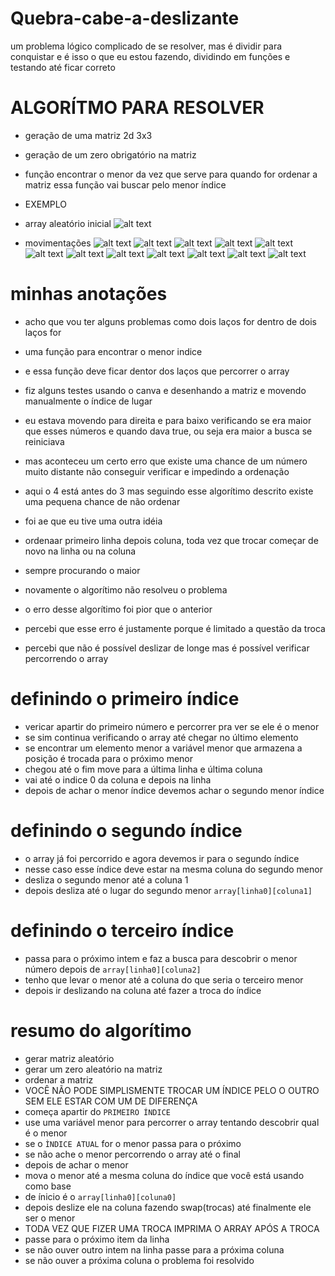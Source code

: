 # Quebra-cabe-a-deslizante

um problema lógico complicado de se resolver, mas é dividir para conquistar
e é isso o que eu estou fazendo, dividindo em funções e testando até ficar correto

# ALGORÍTMO PARA RESOLVER
- geração de uma matriz 2d 3x3 
- geração de um zero obrigatório na matriz
- função encontrar o menor da vez que serve para quando for ordenar a matriz essa função vai buscar pelo menor índice
- EXEMPLO

- array aleatório inicial
![alt text](image.png)

- movimentações 
![alt text](image-1.png)
![alt text](image-2.png)
![alt text](image-3.png)
![alt text](image-4.png)
![alt text](image-5.png)
![alt text](image-6.png)
![alt text](image-7.png)
![alt text](image-8.png)
![alt text](image-9.png)
![alt text](image-10.png)
![alt text](image-11.png)
![alt text](image-12.png)
# minhas anotações

- acho que vou ter alguns problemas como dois laços for dentro de dois laços for 
- uma função para encontrar o menor indice 
- e essa função deve ficar dentor dos laços que percorrer o array

- fiz alguns testes usando o canva e desenhando a matriz e movendo manualmente o índice de lugar
- eu estava movendo para direita e para baixo verificando se era maior que esses números e quando dava true, ou seja era maior a busca se reiniciava
- mas aconteceu um certo erro que existe uma chance de um número muito distante não conseguir verificar e impedindo a ordenação


- aqui o 4 está antes do 3 mas seguindo esse algorítimo descrito existe uma pequena chance de não ordenar

- foi ae que eu tive uma outra idéia 
- ordenaar primeiro linha depois coluna, toda vez que trocar começar de novo na linha ou na coluna
- sempre procurando o maior

- novamente o algorítimo não resolveu o problema
- o erro desse algorítimo foi pior que o anterior 



- percebi que esse erro é justamente porque é limitado a questão da troca

- percebi que não é possível deslizar de longe mas é possível verificar percorrendo o array


# definindo o primeiro índice
- vericar apartir do primeiro número e percorrer pra ver se ele é o menor
- se sim continua verificando o array até chegar no último elemento
- se encontrar um elemento menor a variável menor que armazena a posição é trocada para o próximo menor
- chegou até o fim move para a última linha e última coluna
- vai até o indice 0 da coluna e depois na linha
- depois de achar o menor índice devemos achar o segundo menor índice

# definindo o segundo índice
- o array já foi percorrido e agora devemos ir para o segundo índice
- nesse caso esse índice deve estar na mesma coluna do segundo menor
- desliza o segundo menor até a coluna 1
- depois desliza até o lugar do segundo menor `array[linha0][coluna1]`

# definindo o terceiro índice
- passa para o próximo intem e faz a busca para descobrir o menor número depois de
`array[linha0][coluna2]`
- tenho que levar o menor até a coluna do que seria o terceiro menor
- depois ir deslizando na coluna até fazer a troca do índice

# resumo do algorítimo 
- gerar matriz aleatório
- gerar um zero aleatório na matriz
- ordenar a matriz
- VOCÊ NÃO PODE SIMPLISMENTE TROCAR UM ÍNDICE PELO O OUTRO SEM ELE ESTAR COM UM DE DIFERENÇA
- começa apartir do `PRIMEIRO ÍNDICE`
- use uma variável menor para percorrer o array tentando descobrir qual é o menor
- se o `ÌNDICE ATUAL` for o menor passa para o próximo
- se não ache o menor percorrendo o array até o final
- depois de achar o menor 
- mova o menor até a mesma coluna do índice que você está usando como base
- de ínicio é o `array[linha0][coluna0]`
- depois deslize ele na coluna fazendo swap(trocas) até finalmente ele ser o menor
- TODA VEZ QUE FIZER UMA TROCA IMPRIMA O ARRAY APÓS A TROCA
- passe para o próximo item da linha
- se não ouver outro intem na linha passe para a próxima coluna
- se não ouver a próxima coluna o problema foi resolvido



